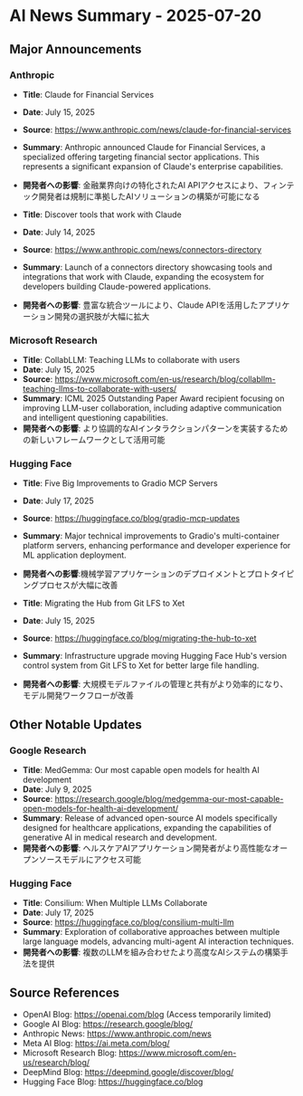 # AI News Summary - 2025-07-20

## Major Announcements

### Anthropic
- **Title**: Claude for Financial Services
- **Date**: July 15, 2025
- **Source**: https://www.anthropic.com/news/claude-for-financial-services
- **Summary**: Anthropic announced Claude for Financial Services, a specialized offering targeting financial sector applications. This represents a significant expansion of Claude's enterprise capabilities.
- **開発者への影響**: 金融業界向けの特化されたAI APIアクセスにより、フィンテック開発者は規制に準拠したAIソリューションの構築が可能になる

- **Title**: Discover tools that work with Claude
- **Date**: July 14, 2025
- **Source**: https://www.anthropic.com/news/connectors-directory
- **Summary**: Launch of a connectors directory showcasing tools and integrations that work with Claude, expanding the ecosystem for developers building Claude-powered applications.
- **開発者への影響**: 豊富な統合ツールにより、Claude APIを活用したアプリケーション開発の選択肢が大幅に拡大

### Microsoft Research
- **Title**: CollabLLM: Teaching LLMs to collaborate with users
- **Date**: July 15, 2025
- **Source**: https://www.microsoft.com/en-us/research/blog/collabllm-teaching-llms-to-collaborate-with-users/
- **Summary**: ICML 2025 Outstanding Paper Award recipient focusing on improving LLM-user collaboration, including adaptive communication and intelligent questioning capabilities.
- **開発者への影響**: より協調的なAIインタラクションパターンを実装するための新しいフレームワークとして活用可能

### Hugging Face
- **Title**: Five Big Improvements to Gradio MCP Servers
- **Date**: July 17, 2025
- **Source**: https://huggingface.co/blog/gradio-mcp-updates
- **Summary**: Major technical improvements to Gradio's multi-container platform servers, enhancing performance and developer experience for ML application deployment.
- **開発者への影響**:機械学習アプリケーションのデプロイメントとプロトタイピングプロセスが大幅に改善

- **Title**: Migrating the Hub from Git LFS to Xet
- **Date**: July 15, 2025
- **Source**: https://huggingface.co/blog/migrating-the-hub-to-xet
- **Summary**: Infrastructure upgrade moving Hugging Face Hub's version control system from Git LFS to Xet for better large file handling.
- **開発者への影響**: 大規模モデルファイルの管理と共有がより効率的になり、モデル開発ワークフローが改善

## Other Notable Updates

### Google Research
- **Title**: MedGemma: Our most capable open models for health AI development
- **Date**: July 9, 2025
- **Source**: https://research.google/blog/medgemma-our-most-capable-open-models-for-health-ai-development/
- **Summary**: Release of advanced open-source AI models specifically designed for healthcare applications, expanding the capabilities of generative AI in medical research and development.
- **開発者への影響**: ヘルスケアAIアプリケーション開発者がより高性能なオープンソースモデルにアクセス可能

### Hugging Face
- **Title**: Consilium: When Multiple LLMs Collaborate
- **Date**: July 17, 2025
- **Source**: https://huggingface.co/blog/consilium-multi-llm
- **Summary**: Exploration of collaborative approaches between multiple large language models, advancing multi-agent AI interaction techniques.
- **開発者への影響**: 複数のLLMを組み合わせたより高度なAIシステムの構築手法を提供

## Source References
- OpenAI Blog: https://openai.com/blog (Access temporarily limited)
- Google AI Blog: https://research.google/blog/
- Anthropic News: https://www.anthropic.com/news
- Meta AI Blog: https://ai.meta.com/blog/
- Microsoft Research Blog: https://www.microsoft.com/en-us/research/blog/
- DeepMind Blog: https://deepmind.google/discover/blog/
- Hugging Face Blog: https://huggingface.co/blog